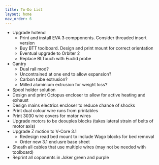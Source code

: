 ```yaml
---
title: To-Do List
layout: home
nav_order: 6
---
```


* Upgrade hotend
    * Print and install EVA 3 compponents. Consider threaded insert version
    * Buy BTT toolboard. Design and print mount for correct orientation
    * Eventual upgrade to Orbiter 2
    * Replace BLTouch with Euclid probe
* Gantry
    * Dual rail mod?
    * Uncontrained at one end to allow expansion?
    * Carbon tube extrusion?
    * Milled aluminium extrusion for weight loss?
* Spool holder solution
* Design and print Octopus encloser to allow for active heating and exhaust
* Design mains electrics encloser to reduce chance of shocks
* Print dual colour wire runs from printables
* Print 3030 wire covers for motor wires
* Upgrade motors to be deouples blocks (takes lateral strain of belts of motor axis)
* Upgrade Z motion to V-Core 3.1
    * Redesign read bed mount to include Wago blocks for bed removal
    * Order new 3.1 enclusre base sheet
* Sheath all cables that use multiple wires (may not be needed with toolboard)
* Reprint all coponents in Joker green and purple